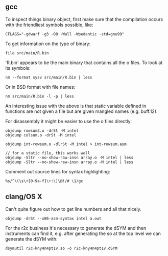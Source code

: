 ## gcc

To inspect things binary object, first make sure that the compilation occurs
with the friendliest symbols possible, like:

    CFLAGS="-gdwarf -g3 -O0 -Wall -Wpedantic -std=gnu99" 

To get information on the type of binary:

    file src/main/R.bin 

'R.bin' appears to be the main binary that contains all the o files.  To look at
its symbols:

    nm --format sysv src/main/R.bin | less

Or in BSD format with file names:

    nm src/main/R.bin -l -p | less

An interesting issue with the above is that static variable defined in functions
are not given a file but are given mangled names (e.g. buff.12).

For disassembly it might be easier to use the o files directly:

    objdump rowsum3.o -drSt -M intel
    objdump colsum.o -drSt -M intel

    objdump int-rowsum.o -dlrSt -M intel > int-rowsum.asm

    // for a static file, this works well
    objdump -Sltr --no-show-raw-insn array.o -M intel | less
    objdump -Sltr --no-show-raw-insn array.o -M intel | less

Comment out source lines for syntax highlighting:

    %s/^\(\s\+[0-9a-f]\+:\)\@!/# \1/gc


## clang/OS X

Can't quite figure out how to get line numbers and all that nicely.

    objdump -drSt --x86-asm-syntax intel a.out

For the r2c business it's necessary to generate the dSYM and then instruments
can find it, e.g. after generating the so at the top level we can generate the
dSYM with:

    dsymutil r2c-kny4n4pt1v.so -o r2c-kny4n4pt1v.dSYM


